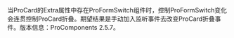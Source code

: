 当ProCard的Extra属性中存在ProFormSwitch组件时，控制ProFormSwitch变化会连贯控制ProCard折叠。期望结果是手动加入监听事件去改变ProCard折叠事件。版本信息：ProComponents 2.5.7。
